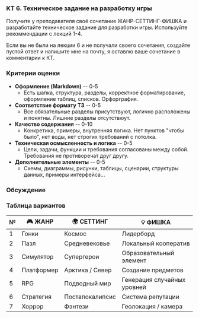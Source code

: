 ### КТ 6. Техническое задание на разработку игры

Получите у преподавателя своё сочетание ЖАНР-СЕТТИНГ-ФИШКА и разработайте техническое задание для разработки игры. Используйте рекоммендации с лекций 1-4.

Если вы не были на лекции 6 и не получали своего сочетания, создайте пустой ответ и напишите мне на почту, я оставлю ваше сочетание в комментарии к КТ.

### Критерии оценки

* **Оформление (Markdown)** -- 0-5
  * Есть шапка, структура, разделы, корректное форматирование, оформление таблиц, списков. Орфорграфия.
* **Соответствие формату ТЗ** -- 0-5
  * Все обязательные разделы присутствуют, логично расположены и понятны. Лишние разделы отсутствюут.
* **Качество содержания** -- 0-10
  * Конкретика, примеры, внутренняя логика. Нет пунктов "чтобы было", нет воды, нет строгих требований с потолка.
* **Техническая осмысленность и логика** -- 0-5
  * Цели, задачи, функции и требования согласованы между собой. Требования не противоречат друг другу.
* **Дополнительные элементы** -- 0-5
  * Схемы, диаграммы, рисунки, таблицы, сценарии, структуры данных, примеры интерфейса...

### Обсуждение

### Таблица вариантов

| № | 🎮 ЖАНР    | 🌍 СЕТТИНГ      | 💡 ФИШКА                    |
| - | ---------- | --------------- | --------------------------- |
| 1 | Гонки      | Космос          | Лидерборд                   |
| 2 | Пазл       | Средневековье   | Локальный кооператив        |
| 3 | Симулятор  | Супергерои      | Образовательный элемент     |
| 4 | Платформер | Арктика / Север | Создание предметов          |
| 5 | RPG        | Подводный мир   | Генерация случайных уровней |
| 6 | Стратегия  | Постапокалипсис | Система репутации           |
| 7 | Хоррор     | Фэнтези         | Геолокация / камера         |
